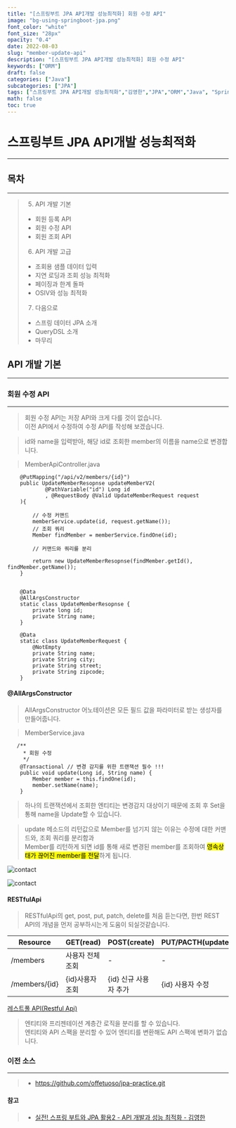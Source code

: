 ```yaml
---
title: "[스프링부트 JPA API개발 성능최적화] 회원 수정 API"
image: "bg-using-springboot-jpa.png"
font_color: "white"
font_size: "28px"
opacity: "0.4"
date: 2022-08-03
slug: "member-update-api"
description: "[스프링부트 JPA API개발 성능최적화] 회원 수정 API"
keywords: ["ORM"]
draft: false
categories: ["Java"]
subcategories: ["JPA"]
tags: ["스프링부트 JPA API개발 성능최적화","김영한","JPA","ORM","Java", "Spring" ,"인프런"]
math: false
toc: true
---
```


# 스프링부트 JPA API개발 성능최적화
-------------------------------

## 목차
----------------------------------
> 5. API 개발 기본
>	- 회원 등록 API
>	- 회원 수정 API
>	- 회원 조회 API
> 6. API 개발 고급
>	- 조회용 샘플 데이터 입력
>	- 지연 로딩과 조회 성능 최적화
>	- 페이징과 한계 돌파
>	- OSIV와 성능 최적화
> 7. 다음으로
>	- 스프링 데이터 JPA 소개
>	- QueryDSL 소개
>	- 마무리

## API 개발 기본
-----------------------------------------

### 회원 수정 API
------------------------------------------

> 회원 수정 API는 저장 API와 크게 다를 것이 없습니다. <br>
> 이전 API에서 수정하여 수정 API를 작성해 보겠습니다. 

> id와 name을 입력받아, 해당 id로 조회한 member의 이름을 name으로 변경합니다. 

> MemberApiController.java

```
	@PutMapping("/api/v2/members/{id}")
    public UpdateMemberResopnse updateMemberV2(
            @PathVariable("id") Long id
            , @RequestBody @Valid UpdateMemberRequest request
    ){

        // 수정 커맨드
        memberService.update(id, request.getName());
        // 조회 쿼리
        Member findMember = memberService.findOne(id);
        
        // 커맨드와 쿼리를 분리

        return new UpdateMemberResopnse(findMember.getId(), findMember.getName());
    }


    @Data
    @AllArgsConstructor 
    static class UpdateMemberResopnse {
        private long id;
        private String name;
    }

    @Data
    static class UpdateMemberRequest {
        @NotEmpty
        private String name;
        private String city;
        private String street;
        private String zipcode;
    }
```

#### @AllArgsConstructor 
> AllArgsConstructor 어노테이션은 모든 필드 값을 파라미터로 받는 생성자를 만들어줍니다. 

> MemberService.java

```
   /**
     * 회원 수정
     */
    @Transactional // 변경 감지를 위한 트랜잭션 필수 !!!
    public void update(Long id, String name) {
        Member member = this.findOne(id); 
        member.setName(name);
    }
```

> 하나의 트랜잭션에서 조회한 엔티티는 변경감지 대상이기 때문에 조회 후 Set을 통해 name을 Update할 수 있습니다. <br>

> update 메소드의 리턴값으로 Member를 넘기지 않는 이유는 수정에 대한 커맨드와, 조회 쿼리를 분리함과 <br>
> Member를 리턴하게 되면 id를 통해 새로 변경된 member를 조회하여 <mark>영속상태가 끊어진 member를 전달</mark>하게 됩니다.


![contact](/images/develop/backend/jpa-api-development-and-performance-optimization/member-update-api/img-001.png)

![contact](/images/develop/backend/jpa-api-development-and-performance-optimization/member-update-api/img-002.png)

#### RESTfulApi
> RESTfulApi의 get, post, put, patch, delete를 처음 듣는다면, 한번 REST API의 개념을 먼저 공부하시는게 도움이 되실것같습니다.

   Resource   | GET(read)     | POST(create)        | PUT/PACTH(update)     | DELETE(delete)
--------------|---------------|---------------------|-----------------|------
  /members      | 사용자 전체 조회  | -                   | -               | -          
  /members/{id} | {id}사용자 조회  | {id} 신규 사용자 추가   | {id} 사용자 수정   | {id} 사용자 삭제 
  
  

<a href="https://offetuoso.github.io/blog/develop/backend/restapi/restful-api/">레스트풀 API(Restful Api)</a>

> 엔티티와 프리젠테이션 계층간 로직을 분리를 할 수 있습니다. <br> 
엔티티와 API 스팩을 분리할 수 있어 엔티티를 변환해도 API 스팩에 변화가 없습니다.

### 이전 소스
---------------------
> - <a href="https://github.com/offetuoso/jpa-practice.git">https://github.com/offetuoso/jpa-practice.git<a>

#### 참고 
> - <a href="https://www.inflearn.com/course/%EC%8A%A4%ED%94%84%EB%A7%81%EB%B6%80%ED%8A%B8-JPA-API%EA%B0%9C%EB%B0%9C-%EC%84%B1%EB%8A%A5%EC%B5%9C%EC%A0%81%ED%99%94">실전! 스프링 부트와 JPA 활용2 - API 개발과 성능 최적화 - 김영한</a>

